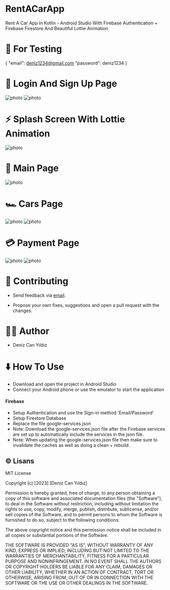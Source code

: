 #  RentACarApp
Rent A Car App In Kotlin - Android Studio With Firebase Authentication + Firebase Firestore And Beautiful Lottie Animation


# :test_tube: For Testing
{
    "email": deniz1234@gmail.com
    "password": deniz1234
}

# :closed_lock_with_key: Login And Sign Up Page


![photo](https://i.hizliresim.com/1daixtq.png)
![photo](https://i.hizliresim.com/siod9lq.png)


# :zap: Splash Screen With Lottie Animation

![photo](https://i.hizliresim.com/diki7ey.png)



# :house_with_garden: Main Page

![photo](https://i.hizliresim.com/st43oa9.png)

# :racing_car: Cars Page


![photo](https://i.hizliresim.com/q35w2ss.png)
![photo](https://i.hizliresim.com/2zjr3l3.png)

# :credit_card: Payment Page


![photo](https://i.hizliresim.com/3jtbegu.png)
![photo](https://i.hizliresim.com/qga66pa.png)
                                                         

# :pray: Contributing
- Send feedback via [email](dnzcany@gmail.com).

- Propose your own fixes, suggestions and open a pull request with the changes.

# :technologist: Author
- Deniz Can Yıldız

# :arrow_down: How To Use
- Download and open the project in Android Studio
- Connect your Android phone or use the emulator to start the application
#### Firebase
- Setup Authentication and use the Sign-in method 'Email/Password'
- Setup Firestore Database
- Replace the file google-services.json
- Note: Download the google-services.json file after the Firebase services are set up to automatically include the services in the json file.
- Note: When updating the google-services.json file then make sure to invalidate the caches as well as doing a clean + rebuild.

## :copyright: Lisans

MIT License

Copyright (c) [2023] [Deniz Can Yıldız]

Permission is hereby granted, free of charge, to any person obtaining a copy
of this software and associated documentation files (the "Software"), to deal
in the Software without restriction, including without limitation the rights
to use, copy, modify, merge, publish, distribute, sublicense, and/or sell
copies of the Software, and to permit persons to whom the Software is
furnished to do so, subject to the following conditions:

The above copyright notice and this permission notice shall be included in all
copies or substantial portions of the Software.

THE SOFTWARE IS PROVIDED "AS IS", WITHOUT WARRANTY OF ANY KIND, EXPRESS OR
IMPLIED, INCLUDING BUT NOT LIMITED TO THE WARRANTIES OF MERCHANTABILITY,
FITNESS FOR A PARTICULAR PURPOSE AND NONINFRINGEMENT. IN NO EVENT SHALL THE
AUTHORS OR COPYRIGHT HOLDERS BE LIABLE FOR ANY CLAIM, DAMAGES OR OTHER
LIABILITY, WHETHER IN AN ACTION OF CONTRACT, TORT OR OTHERWISE, ARISING FROM,
OUT OF OR IN CONNECTION WITH THE SOFTWARE OR THE USE OR OTHER DEALINGS IN THE
SOFTWARE.

  
